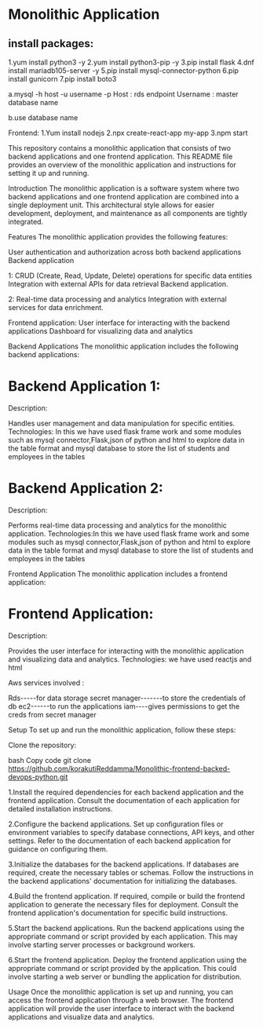 Monolithic Application
=======================

install packages:
------------------


1.yum install python3 -y
2.yum install python3-pip -y
3.pip install flask 
4.dnf install mariadb105-server -y
5.pip install mysql-connector-python 
6.pip install gunicorn
7.pip install boto3

a.mysql -h host -u username -p
     Host : rds endpoint
     Username : master database name
      
b.use database name

Frontend:
    1.Yum install nodejs
    2.npx create-react-app my-app
    3.npm start



This repository contains a monolithic application that consists of two backend applications and one frontend application. This README file provides an overview of the monolithic application and instructions for setting it up and running.

Introduction The monolithic application is a software system where two backend applications and one frontend application are combined into a single deployment unit. This architectural style allows for easier development, deployment, and maintenance as all components are tightly integrated.

Features The monolithic application provides the following features:

User authentication and authorization across both backend applications Backend application 

1: CRUD (Create, Read, Update, Delete) operations for specific data entities Integration with external APIs for data retrieval Backend application.

2: Real-time data processing and analytics Integration with external services for data enrichment.

 Frontend application: User interface for interacting with the backend applications Dashboard for visualizing data and analytics

Backend Applications The monolithic application includes the following backend applications:

Backend Application 1:
======================

Description:

Handles user management and data manipulation for specific entities. Technologies: In this we have used flask frame work and some modules such as mysql connector,Flask,json of python and html to explore data in the table format and mysql database to store the list of students and employees in the tables

Backend Application 2:
======================

Description: 

Performs real-time data processing and analytics for the monolithic application. Technologies:In this we have used flask frame work and some modules such as mysql connector,Flask,json of python and html to explore data in the table format and mysql database to store the list of students and employees in the tables

Frontend Application The monolithic application includes a frontend application:

Frontend Application: 
=======================

Description:

Provides the user interface for interacting with the monolithic application and visualizing data and analytics. Technologies: we have used reactjs and html

Aws services involved : 

Rds-----for data storage secret manager-------to store the credentials of db ec2------to run the applications iam----gives permissions to get the creds from secret manager

Setup To set up and run the monolithic application, follow these steps:

Clone the repository:

bash Copy code git clone https://github.com/korakutiReddamma/Monolithic-frontend-backed-devops-python.git
 

1.Install the required dependencies for each backend application and the frontend application. Consult the documentation of each application for detailed installation instructions.

2.Configure the backend applications. Set up configuration files or environment variables to specify database connections, API keys, and other settings. Refer to the documentation of each backend application for guidance on configuring them.

3.Initialize the databases for the backend applications. If databases are required, create the necessary tables or schemas. Follow the instructions in the backend applications' documentation for initializing the databases.

4.Build the frontend application. If required, compile or build the frontend application to generate the necessary files for deployment. Consult the frontend application's documentation for specific build instructions.

5.Start the backend applications. Run the backend applications using the appropriate command or script provided by each application. This may involve starting server processes or background workers.

6.Start the frontend application. Deploy the frontend application using the appropriate command or script provided by the application. This could involve starting a web server or bundling the application for distribution.

Usage Once the monolithic application is set up and running, you can access the frontend application through a web browser. The frontend application will provide the user interface to interact with the backend applications and visualize data and analytics.